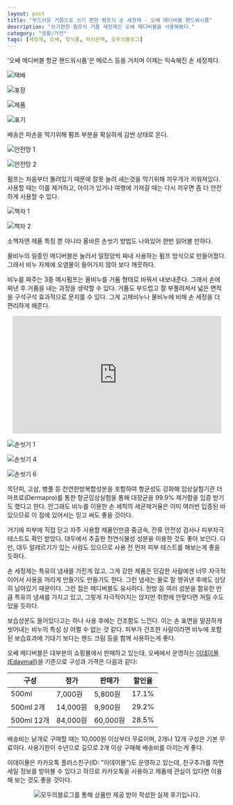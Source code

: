 ```yaml
---
layout: post
title: "부드러운 거품으로 쓰기 편한 펌프식 손 세정제 - 오쎄 메디버블 핸드워시폼"
description: "쓰기편한 펌프식 거품 세정제인 오쎄 메디버블을 사용해봤다."
category: "생활/가전"
tags: [세정제, 오쎄, 정식품, 파이온텍, 모두의블로그]
---
```


'오쎄 메디버블 항균 핸드워시폼'은
메르스 등을 거치며 이제는 익숙해진 손 세정제다.

![택배](https://lh3.googleusercontent.com/v2I1NSf7zTdJjTs5dfqLbXI6xcZyQVmksTWNeFHNWtCUWW5fX96ds5Whe4qQINDmRAXZlfvUA3CHaA=s480)

![포장](https://lh3.googleusercontent.com/JvwqEWC5v_WLNtVyGqiKRlHD6Kiymt30FY8TGt-fCbyO1U_rPZl1VaZTUbuJql_Vph82kgUQXF7HAw=s480)

![제품](https://lh3.googleusercontent.com/WSHnGXWWxhLUPutLoJ-iahpf_tdmA0QOtsDMoZigRq3Vt0ZRbzhGBc54kajsWl-rQ5oOZAv_S0wGGQ=s480)

![표기](https://lh3.googleusercontent.com/olb6oRKsW3uOli7rEFH89-uRv35RDyqGWZNrZ931OKqZXUuXic48-zx-4Z-PFzWOkFaONd2W8wjBFA=s480)

배송은 파손을 막기위해 펌프 부분을 확실하게 감싼 상태로 온다.

![안전망 1](https://lh3.googleusercontent.com/JV8aoc5lBh8cn65kSXESNrGpqgW5enKpTX4tTnsvBIVFHJxBaj6xWAeyxluOvJr9MOIf1cWPES1W6A=s480)

![안전망 2](https://lh3.googleusercontent.com/jyOri5AbB8n2GjFXkjR5vub8vFF3QxQC2cKqN5XPePEk7yXJd_p2556-qeAcZ5v9qRgLSL8AFyxTwA=s480)

펌프는 처음부터 뚤려있기 때문에 잘못 눌려 새는것을 막기위해 끼우개가 끼워져있다.
사용할 때는 이를 제거하고,
아이가 있거나 여행에 가져갈 때는 다시 끼우면 좀 더 안전하게 사용할 수 있다.

![책자 1](https://lh3.googleusercontent.com/mRkAcsOnNoK8EKWv0RD4t-ItNFcLX35j4Io3wSvTJg2XqxeFHj6zHzNxAFpOdwEWDwGO-pfvmO7eLA=s480)

![책자 2](https://lh3.googleusercontent.com/APKps7H08oYmV0gqE6B5PuMX-TunmGMVOqzSrO-9eq724QbRyyTefj-k8cTl9D8GAuVaYMCe_RcnbQ=s480)

소책자엔 제품 특징 뿐 아니라 올바른 손씻기 방법도 나와있어 한번 읽어볼 만하다.

물비누의 일종인 메디버블은
눌러서 일정양씩 짜내 사용하는 펌프 방식으로 만들어졌다.
그래서 비누 자체에 오염물이 들어가지 않아 보다 깨끗하다.

비누를 짜주는 3중 메시펌프는 물비누를 거품 형태로 바꿔서 내보내준다.
그래서 손에 짜낸 후 거품을 내는 과정을 생략할 수 있다.
거품도 부드럽고 잘 부풀려져서 넓은 면적을 구석구석 효과적으로 문지를 수 있다.
그게 고체비누나 물비누에 비해 손 세정을 더 편리하게 해준다.

<center><iframe width="480" height="270" src="https://www.youtube.com/embed/e0kX8lZW_q8" frameborder="0" allow="accelerometer; autoplay; encrypted-media; gyroscope; picture-in-picture" allowfullscreen></iframe></center>

![손씻기 1](https://lh3.googleusercontent.com/_1D8eewZQlknNXwLh6l96aYgOSHr_44B9AIRs1DlMHlm1WesNTi1OvwB3iztqwCDuglJP7HNx2V2zg=s480)

![손씻기 4](https://lh3.googleusercontent.com/n2J2kBkyHrMsezfeJBJuS51nnNiMTAZdyjMDzAodHVyyjmjjGTA0AC6gbRj5q5PdAL3cahEFWsT3KQ=s480)

![손씻기 6](https://lh3.googleusercontent.com/-suq5XiOCRblRl0U18RobmftIzyt1PaeToB6FUsIn3n9ItiOU29KDlYkqtwiz_pqOyqS-igUeMGAbw=s480)

목단피, 고삼, 병풀 등 천연한방복합성분을 포함하여 항균성도 강화해
임상실험기관 더마프로(Dermapro)를 통한 항균임상실험을 통해
대장균을 99.9% 제거함을 입증 받기도 했다고 한다.
안그래도 비누를 이용한 손 세척의 세균제거율은 이미 여러번 입증된 바 있으므로
이 점에 있어서는 믿고 써도 좋을 것이다.

거기에 피부에 직접 닫고 자주 사용할 제품인만큼
중금속, 잔류 안전성 검사나 피부자극테스트도 확인 받았다.
대두에서 추출한 천연식물성 성분을 이용한 것도 좋아 보인다.
다만, 대두 알레르기가 있는 사람도 있으므로 사용 전 먼저 피부 테스트를 해보는게 좋을 듯하다.

손 세정제는 특유의 냄새를 가진게 많고,
그게 강한 제품은 민감한 사람에겐 너무 자극적이어서 사용을 꺼리게 만들기도 만들기도 한다.
그런 냄새는 물로 잘 행궈낸 후에도 상당히 남아있기 때문이다.
그런 점은 메디버블도 유사하다.
한방 등 여러 성분을 함유한 만큼 특유의 냄새를 가지고 있고,
그렇게 자극적이지는 않지만 취향에 안맞다면 꺼릴 수도 있을 듯하다.

보습성분도 들어있다고는 하나 사용 후에는 건조함도 느낀다.
이는 손 표면을 말끔하게 씻어내는 비누의 특성 상 어쩔 수 없는 것 같다.
피부가 건조한 사람이라면 비누에 포함된 보습효과에 기대기 보다는
핸드 크림 등을 함께 사용하는게 좋다.

오쎄 메디버블은 대부분의 쇼핑몰에서 판매하고 있는데,
오쎄에서 운영하는 [이데이몰(Edaymall)](http://www.edaymall.com/display/goods.do?goods_code=10237570)을 기준으로
구성과 가격은 다음과 같다:

구성       | 정가     | 판매가   | 할인율
-----------|----------|----------|--------
500ml      |  7,000원 |  5,800원 |  17.1%
500ml  2개 | 14,000원 |  9,900원 |  29.2%
500ml 12개 | 84,000원 | 60,000원 |  28.5%

배송비는 낱개로 구매할 때는 10,000원 이상부터 무료이며,
2개나 12개 구성은 기본 무료이다.
사용기한이 수년으로 길므로 2개 이상 구매해 배송비를 아끼는게 좋다.

이데이몰은 카카오톡 플러스친구(ID: "이데이몰")도 운영하고 있는데,
친구추가를 하면 세일 정보를 받아볼 수 있다고 하므로
카카오톡을 사용하고 제품에 관심이 있다면 이용해 보는 것도 좋을 것이다.



<center><img src="https://moduad.com/img/sponser_img.php?mb_mb=reznoagmailcom&wr_wr=452026&bo_table=life&p_wr_wr=28416" alt="모두의블로그를 통해 상품만 제공 받아 작성한 실제 후기입니다." /></center>
